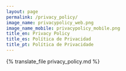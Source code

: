 ```yaml
---
layout: page
permalink: /privacy_policy/
image_name: privacypolicy_web.png
image_name_mobile: privacypolicy_mobile.png
title_en: Privacy Policy
title_es: Política de Privacidad
title_pt: Política de Privacidade
---
```


<div class="uk-width-2xlarge uk-text-justify uk-align-center">
  {% translate_file privacy_policy.md %}
</div>
